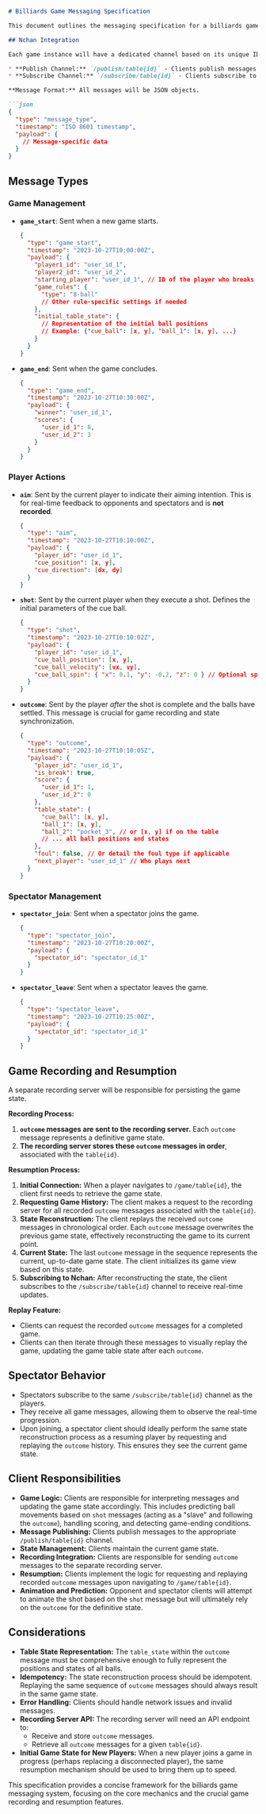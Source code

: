 ```markdown
# Billiards Game Messaging Specification

This document outlines the messaging specification for a billiards game application utilizing nchan server-sent events. The core game logic resides on the clients. Game recording for resumption and replay is a key feature.

## Nchan Integration

Each game instance will have a dedicated channel based on its unique ID.

* **Publish Channel:** `/publish/table{id}` - Clients publish messages related to the game on this channel.
* **Subscribe Channel:** `/subscribe/table{id}` - Clients subscribe to this channel to receive messages for a specific game.

**Message Format:** All messages will be JSON objects.

```json
{
  "type": "message_type",
  "timestamp": "ISO 8601 timestamp",
  "payload": {
    // Message-specific data
  }
}
```

## Message Types

### Game Management

* **`game_start`**: Sent when a new game starts.
    ```json
    {
      "type": "game_start",
      "timestamp": "2023-10-27T10:00:00Z",
      "payload": {
        "player1_id": "user_id_1",
        "player2_id": "user_id_2",
        "starting_player": "user_id_1", // ID of the player who breaks
        "game_rules": {
          "type": "8-ball"
          // Other rule-specific settings if needed
        },
        "initial_table_state": {
          // Representation of the initial ball positions
          // Example: {"cue_ball": [x, y], "ball_1": [x, y], ...}
        }
      }
    }
    ```

* **`game_end`**: Sent when the game concludes.
    ```json
    {
      "type": "game_end",
      "timestamp": "2023-10-27T10:30:00Z",
      "payload": {
        "winner": "user_id_1",
        "scores": {
          "user_id_1": 8,
          "user_id_2": 3
        }
      }
    }
    ```

### Player Actions

* **`aim`**: Sent by the current player to indicate their aiming intention. This is for real-time feedback to opponents and spectators and is **not recorded**.
    ```json
    {
      "type": "aim",
      "timestamp": "2023-10-27T10:10:00Z",
      "payload": {
        "player_id": "user_id_1",
        "cue_position": [x, y],
        "cue_direction": [dx, dy]
      }
    }
    ```

* **`shot`**: Sent by the current player when they execute a shot. Defines the initial parameters of the cue ball.
    ```json
    {
      "type": "shot",
      "timestamp": "2023-10-27T10:10:02Z",
      "payload": {
        "player_id": "user_id_1",
        "cue_ball_position": [x, y],
        "cue_ball_velocity": [vx, vy],
        "cue_ball_spin": { "x": 0.1, "y": -0.2, "z": 0 } // Optional spin
      }
    }
    ```

* **`outcome`**: Sent by the player *after* the shot is complete and the balls have settled. This message is crucial for game recording and state synchronization.
    ```json
    {
      "type": "outcome",
      "timestamp": "2023-10-27T10:10:05Z",
      "payload": {
        "player_id": "user_id_1",
        "is_break": true,
        "score": {
          "user_id_1": 1,
          "user_id_2": 0
        },
        "table_state": {
          "cue_ball": [x, y],
          "ball_1": [x, y],
          "ball_2": "pocket_3", // or [x, y] if on the table
          // ... all ball positions and states
        },
        "foul": false, // Or detail the foul type if applicable
        "next_player": "user_id_1" // Who plays next
      }
    }
    ```

### Spectator Management

* **`spectator_join`**: Sent when a spectator joins the game.
    ```json
    {
      "type": "spectator_join",
      "timestamp": "2023-10-27T10:20:00Z",
      "payload": {
        "spectator_id": "spectator_id_1"
      }
    }
    ```

* **`spectator_leave`**: Sent when a spectator leaves the game.
    ```json
    {
      "type": "spectator_leave",
      "timestamp": "2023-10-27T10:25:00Z",
      "payload": {
        "spectator_id": "spectator_id_1"
      }
    }
    ```

## Game Recording and Resumption

A separate recording server will be responsible for persisting the game state.

**Recording Process:**

1. **`outcome` messages are sent to the recording server.** Each `outcome` message represents a definitive game state.
2. **The recording server stores these `outcome` messages in order**, associated with the `table{id}`.

**Resumption Process:**

1. **Initial Connection:** When a player navigates to `/game/table{id}`, the client first needs to retrieve the game state.
2. **Requesting Game History:** The client makes a request to the recording server for all recorded `outcome` messages associated with the `table{id}`.
3. **State Reconstruction:** The client replays the received `outcome` messages in chronological order. Each `outcome` message overwrites the previous game state, effectively reconstructing the game to its current point.
4. **Current State:** The last `outcome` message in the sequence represents the current, up-to-date game state. The client initializes its game view based on this state.
5. **Subscribing to Nchan:** After reconstructing the state, the client subscribes to the `/subscribe/table{id}` channel to receive real-time updates.

**Replay Feature:**

* Clients can request the recorded `outcome` messages for a completed game.
* Clients can then iterate through these messages to visually replay the game, updating the game table state after each `outcome`.

## Spectator Behavior

* Spectators subscribe to the same `/subscribe/table{id}` channel as the players.
* They receive all game messages, allowing them to observe the real-time progression.
* Upon joining, a spectator client should ideally perform the same state reconstruction process as a resuming player by requesting and replaying the `outcome` history. This ensures they see the current game state.

## Client Responsibilities

* **Game Logic:** Clients are responsible for interpreting messages and updating the game state accordingly. This includes predicting ball movements based on `shot` messages (acting as a "slave" and following the `outcome`), handling scoring, and detecting game-ending conditions.
* **Message Publishing:** Clients publish messages to the appropriate `/publish/table{id}` channel.
* **State Management:** Clients maintain the current game state.
* **Recording Integration:** Clients are responsible for sending `outcome` messages to the separate recording server.
* **Resumption:** Clients implement the logic for requesting and replaying recorded `outcome` messages upon navigating to `/game/table{id}`.
* **Animation and Prediction:** Opponent and spectator clients will attempt to animate the shot based on the `shot` message but will ultimately rely on the `outcome` for the definitive state.

## Considerations

* **Table State Representation:** The `table_state` within the `outcome` message must be comprehensive enough to fully represent the positions and states of all balls.
* **Idempotency:** The state reconstruction process should be idempotent. Replaying the same sequence of `outcome` messages should always result in the same game state.
* **Error Handling:** Clients should handle network issues and invalid messages.
* **Recording Server API:**  The recording server will need an API endpoint to:
    * Receive and store `outcome` messages.
    * Retrieve all `outcome` messages for a given `table{id}`.
* **Initial Game State for New Players:** When a new player joins a game in progress (perhaps replacing a disconnected player), the same resumption mechanism should be used to bring them up to speed.

This specification provides a concise framework for the billiards game messaging system, focusing on the core mechanics and the crucial game recording and resumption features.
```